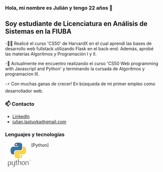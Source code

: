  

<!--
**julianlastuvka/julianlastuvka** is a ✨ _special_ ✨ repository because its `README.md` (this file) appears on your GitHub profile.

Here are some ideas to get you started:

- 🔭 I’m currently working on ...
- 🌱 I’m currently learning ...
- 👯 I’m looking to collaborate on ...
- 🤔 I’m looking for help with ...
- 💬 Ask me about ...
- 📫 How to reach me: ...
- 😄 Pronouns: ...
- ⚡ Fun fact: ...
-->

### Hola, mi nombre es Julián y tengo 22 años 👋

## Soy estudiante de Licenciatura en Análisis de Sistemas en la FIUBA

-:student: Realicé el curso 'CS50' de HarvardX en el cual aprendí las bases de desarrollo web fullstack utilizando Flask en el back-end.
Además, aprobé las materias Algoritmos y Programación I y II. 

-🌱 Actualmente me encuentro realizando el curso 'CS50 Web programming with Javascript and Python' y terminando la cursada de Algoritmos y programacion III.

-⚡ Con muchas ganas de crecer! En búsqueda de mi primer empleo como desarrollador web.

### 📫 Contacto
- [LinkedIn]
- julian.lastuvka@gmail.com

### Lenguajes y tecnologías

<img align="left" alt="Python" width="85px" src="/static/Python-Symbol.png" /> [Python]

[linkedin]: https://www.linkedin.com/in/julian-lastuvka/
